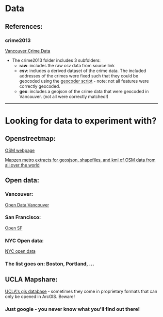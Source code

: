 # Data
## References:
### crime2013
[Vancouver Crime Data](http://data.vancouver.ca/datacatalogue/crime-data.htm)
 
 + The crime2013 folder includes 3 subfolders:
 	+ **raw**: includes the raw csv data from source link
 	+ **csv**: includes a derived dataset of the crime data. The included addresses of the crimes were fixed such that they could be geocoded using the [geocoder script](../scripts/geocoder/geocoder.py) - note: not all features were correctly geocoded.
 	+ **geo**: includes a geojson of the crime data that were geocoded in Vancouver. (not all were correctly matched!)
 

***
# Looking for data to experiment with?

## Openstreetmap:
[OSM webpage](http://www.openstreetmap.org/)

[Mapzen metro extracts for geosjson, shapefiles, and kml of OSM data from all over the world](https://mapzen.com/metro-extracts/)

## Open data:
### Vancouver:
[Open Data Vancouver](http://data.vancouver.ca/datacatalogue/index.htm)
 
### San Francisco:
[Open SF](https://data.sfgov.org/)

### NYC Open data:
[NYC open data](https://nycopendata.socrata.com/)

### The list goes on: Boston, Portland, ...
 	
## UCLA Mapshare:
[UCLA's gis database](http://gis.ats.ucla.edu/Mapshare/) - sometimes they come in proprietary formats that can only be opened in ArcGIS. Beware!

### Just google - you never know what you'll find out there! 
 

